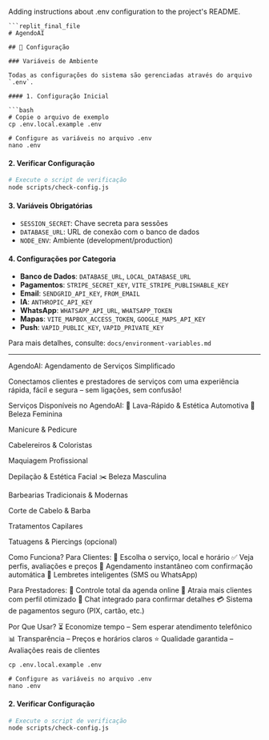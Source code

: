 Adding instructions about .env configuration to the project's README.
```
```replit_final_file
# AgendoAI

## 🔧 Configuração

### Variáveis de Ambiente

Todas as configurações do sistema são gerenciadas através do arquivo `.env`. 

#### 1. Configuração Inicial

```bash
# Copie o arquivo de exemplo
cp .env.local.example .env

# Configure as variáveis no arquivo .env
nano .env
```

#### 2. Verificar Configuração

```bash
# Execute o script de verificação
node scripts/check-config.js
```

#### 3. Variáveis Obrigatórias

- `SESSION_SECRET`: Chave secreta para sessões
- `DATABASE_URL`: URL de conexão com o banco de dados
- `NODE_ENV`: Ambiente (development/production)

#### 4. Configurações por Categoria

- **Banco de Dados**: `DATABASE_URL`, `LOCAL_DATABASE_URL`
- **Pagamentos**: `STRIPE_SECRET_KEY`, `VITE_STRIPE_PUBLISHABLE_KEY`
- **Email**: `SENDGRID_API_KEY`, `FROM_EMAIL`
- **IA**: `ANTHROPIC_API_KEY`
- **WhatsApp**: `WHATSAPP_API_URL`, `WHATSAPP_TOKEN`
- **Mapas**: `VITE_MAPBOX_ACCESS_TOKEN`, `GOOGLE_MAPS_API_KEY`
- **Push**: `VAPID_PUBLIC_KEY`, `VAPID_PRIVATE_KEY`

Para mais detalhes, consulte: `docs/environment-variables.md`

---
AgendoAI: Agendamento de Serviços Simplificado

Conectamos clientes e prestadores de serviços com uma experiência rápida, fácil e segura – sem ligações, sem confusão!

Serviços Disponíveis no AgendoAI:
🚗 Lava-Rápido & Estética Automotiva
💅 Beleza Feminina

Manicure & Pedicure

Cabelereiros & Coloristas

Maquiagem Profissional

Depilação & Estética Facial
✂️ Beleza Masculina

Barbearias Tradicionais & Modernas

Corte de Cabelo & Barba

Tratamentos Capilares

Tatuagens & Piercings (opcional)

Como Funciona?
Para Clientes:
📱 Escolha o serviço, local e horário
✅ Veja perfis, avaliações e preços
🔄 Agendamento instantâneo com confirmação automática
🔔 Lembretes inteligentes (SMS ou WhatsApp)

Para Prestadores:
📅 Controle total da agenda online
👥 Atraia mais clientes com perfil otimizado
💬 Chat integrado para confirmar detalhes
💳 Sistema de pagamentos seguro (PIX, cartão, etc.)

Por Que Usar?
⏳ Economize tempo – Sem esperar atendimento telefônico
📊 Transparência – Preços e horários claros
⭐ Qualidade garantida – Avaliações reais de clientes

```# Copie o arquivo de exemplo
cp .env.local.example .env

# Configure as variáveis no arquivo .env
nano .env
```

#### 2. Verificar Configuração

```bash
# Execute o script de verificação
node scripts/check-config.js